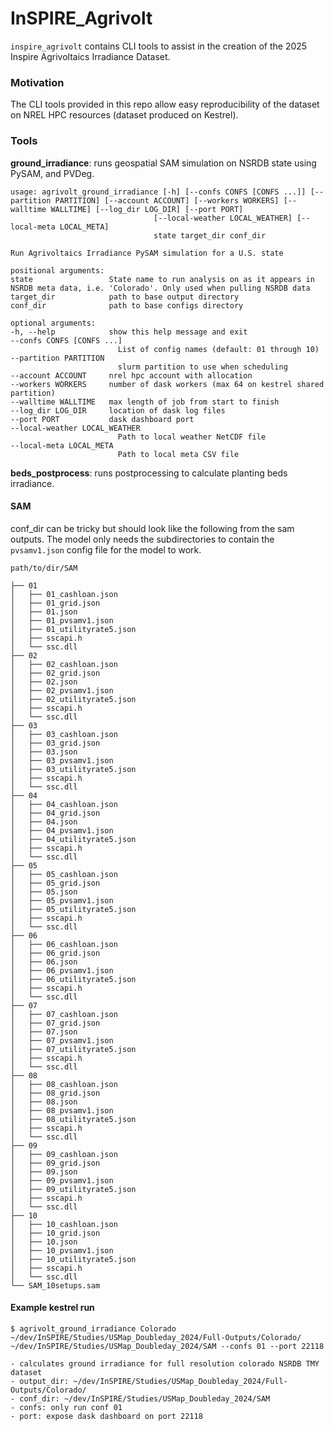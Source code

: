 # InSPIRE_Agrivolt

``inspire_agrivolt`` contains CLI tools to assist in the creation of the 2025 Inspire Agrivoltaics Irradiance Dataset.


### Motivation

The CLI tools provided in this repo allow easy reproducibility of the dataset on NREL HPC resources (dataset produced on Kestrel).

### Tools


**ground_irradiance**: runs geospatial SAM simulation on NSRDB state using PySAM, and PVDeg.

    usage: agrivolt_ground_irradiance [-h] [--confs CONFS [CONFS ...]] [--partition PARTITION] [--account ACCOUNT] [--workers WORKERS] [--walltime WALLTIME] [--log_dir LOG_DIR] [--port PORT]
                                    [--local-weather LOCAL_WEATHER] [--local-meta LOCAL_META]
                                    state target_dir conf_dir

    Run Agrivoltaics Irradiance PySAM simulation for a U.S. state

    positional arguments:
    state                 State name to run analysis on as it appears in NSRDB meta data, i.e. 'Colorado'. Only used when pulling NSRDB data
    target_dir            path to base output directory
    conf_dir              path to base configs directory

    optional arguments:
    -h, --help            show this help message and exit
    --confs CONFS [CONFS ...]
                            List of config names (default: 01 through 10)
    --partition PARTITION
                            slurm partition to use when scheduling
    --account ACCOUNT     nrel hpc account with allocation
    --workers WORKERS     number of dask workers (max 64 on kestrel shared partition)
    --walltime WALLTIME   max length of job from start to finish
    --log_dir LOG_DIR     location of dask log files
    --port PORT           dask dashboard port
    --local-weather LOCAL_WEATHER
                            Path to local weather NetCDF file
    --local-meta LOCAL_META
                            Path to local meta CSV file

**beds_postprocess**: runs postprocessing to calculate planting beds irradiance.

#### SAM

conf_dir can be tricky but should look like the following from the sam outputs. The model only needs the subdirectories to contain the ``pvsamv1.json`` config file for the model to work.

    path/to/dir/SAM

    ├── 01
    │   ├── 01_cashloan.json
    │   ├── 01_grid.json
    │   ├── 01.json
    │   ├── 01_pvsamv1.json
    │   ├── 01_utilityrate5.json
    │   ├── sscapi.h
    │   └── ssc.dll
    ├── 02
    │   ├── 02_cashloan.json
    │   ├── 02_grid.json
    │   ├── 02.json
    │   ├── 02_pvsamv1.json
    │   ├── 02_utilityrate5.json
    │   ├── sscapi.h
    │   └── ssc.dll
    ├── 03
    │   ├── 03_cashloan.json
    │   ├── 03_grid.json
    │   ├── 03.json
    │   ├── 03_pvsamv1.json
    │   ├── 03_utilityrate5.json
    │   ├── sscapi.h
    │   └── ssc.dll
    ├── 04
    │   ├── 04_cashloan.json
    │   ├── 04_grid.json
    │   ├── 04.json
    │   ├── 04_pvsamv1.json
    │   ├── 04_utilityrate5.json
    │   ├── sscapi.h
    │   └── ssc.dll
    ├── 05
    │   ├── 05_cashloan.json
    │   ├── 05_grid.json
    │   ├── 05.json
    │   ├── 05_pvsamv1.json
    │   ├── 05_utilityrate5.json
    │   ├── sscapi.h
    │   └── ssc.dll
    ├── 06
    │   ├── 06_cashloan.json
    │   ├── 06_grid.json
    │   ├── 06.json
    │   ├── 06_pvsamv1.json
    │   ├── 06_utilityrate5.json
    │   ├── sscapi.h
    │   └── ssc.dll
    ├── 07
    │   ├── 07_cashloan.json
    │   ├── 07_grid.json
    │   ├── 07.json
    │   ├── 07_pvsamv1.json
    │   ├── 07_utilityrate5.json
    │   ├── sscapi.h
    │   └── ssc.dll
    ├── 08
    │   ├── 08_cashloan.json
    │   ├── 08_grid.json
    │   ├── 08.json
    │   ├── 08_pvsamv1.json
    │   ├── 08_utilityrate5.json
    │   ├── sscapi.h
    │   └── ssc.dll
    ├── 09
    │   ├── 09_cashloan.json
    │   ├── 09_grid.json
    │   ├── 09.json
    │   ├── 09_pvsamv1.json
    │   ├── 09_utilityrate5.json
    │   ├── sscapi.h
    │   └── ssc.dll
    ├── 10
    │   ├── 10_cashloan.json
    │   ├── 10_grid.json
    │   ├── 10.json
    │   ├── 10_pvsamv1.json
    │   ├── 10_utilityrate5.json
    │   ├── sscapi.h
    │   └── ssc.dll
    └── SAM_10setups.sam


#### Example kestrel run

``$ agrivolt_ground_irradiance Colorado ~/dev/InSPIRE/Studies/USMap_Doubleday_2024/Full-Outputs/Colorado/ ~/dev/InSPIRE/Studies/USMap_Doubleday_2024/SAM --confs 01 --port 22118``

    - calculates ground irradiance for full resolution colorado NSRDB TMY dataset
    - output_dir: ~/dev/InSPIRE/Studies/USMap_Doubleday_2024/Full-Outputs/Colorado/
    - conf_dir: ~/dev/InSPIRE/Studies/USMap_Doubleday_2024/SAM 
    - confs: only run conf 01
    - port: expose dask dashboard on port 22118